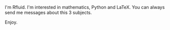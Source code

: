 I'm Rfluid.
I'm interested in mathematics, Python and LaTeX. You can always send me messages about this 3 subjects.

Enjoy.
